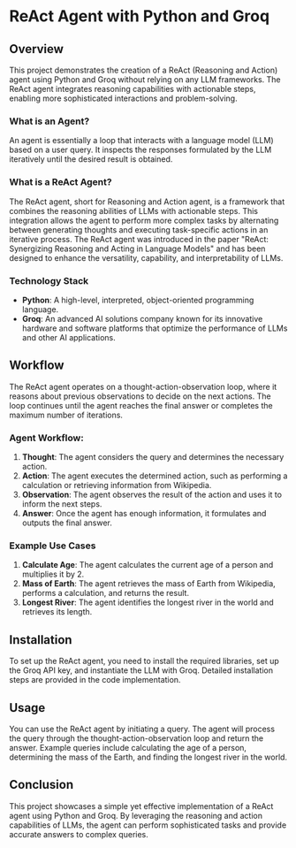 # ReAct Agent with Python and Groq

## Overview

This project demonstrates the creation of a ReAct (Reasoning and Action) agent using Python and Groq without relying on any LLM frameworks. The ReAct agent integrates reasoning capabilities with actionable steps, enabling more sophisticated interactions and problem-solving.

### What is an Agent?

An agent is essentially a loop that interacts with a language model (LLM) based on a user query. It inspects the responses formulated by the LLM iteratively until the desired result is obtained.

### What is a ReAct Agent?

The ReAct agent, short for Reasoning and Action agent, is a framework that combines the reasoning abilities of LLMs with actionable steps. This integration allows the agent to perform more complex tasks by alternating between generating thoughts and executing task-specific actions in an iterative process. The ReAct agent was introduced in the paper "ReAct: Synergizing Reasoning and Acting in Language Models" and has been designed to enhance the versatility, capability, and interpretability of LLMs.

### Technology Stack

- **Python**: A high-level, interpreted, object-oriented programming language.
- **Groq**: An advanced AI solutions company known for its innovative hardware and software platforms that optimize the performance of LLMs and other AI applications.

## Workflow

The ReAct agent operates on a thought-action-observation loop, where it reasons about previous observations to decide on the next actions. The loop continues until the agent reaches the final answer or completes the maximum number of iterations.

### Agent Workflow:

1. **Thought**: The agent considers the query and determines the necessary action.
2. **Action**: The agent executes the determined action, such as performing a calculation or retrieving information from Wikipedia.
3. **Observation**: The agent observes the result of the action and uses it to inform the next steps.
4. **Answer**: Once the agent has enough information, it formulates and outputs the final answer.

### Example Use Cases

1. **Calculate Age**: The agent calculates the current age of a person and multiplies it by 2.
2. **Mass of Earth**: The agent retrieves the mass of Earth from Wikipedia, performs a calculation, and returns the result.
3. **Longest River**: The agent identifies the longest river in the world and retrieves its length.

## Installation

To set up the ReAct agent, you need to install the required libraries, set up the Groq API key, and instantiate the LLM with Groq. Detailed installation steps are provided in the code implementation.

## Usage

You can use the ReAct agent by initiating a query. The agent will process the query through the thought-action-observation loop and return the answer. Example queries include calculating the age of a person, determining the mass of the Earth, and finding the longest river in the world.

## Conclusion

This project showcases a simple yet effective implementation of a ReAct agent using Python and Groq. By leveraging the reasoning and action capabilities of LLMs, the agent can perform sophisticated tasks and provide accurate answers to complex queries.